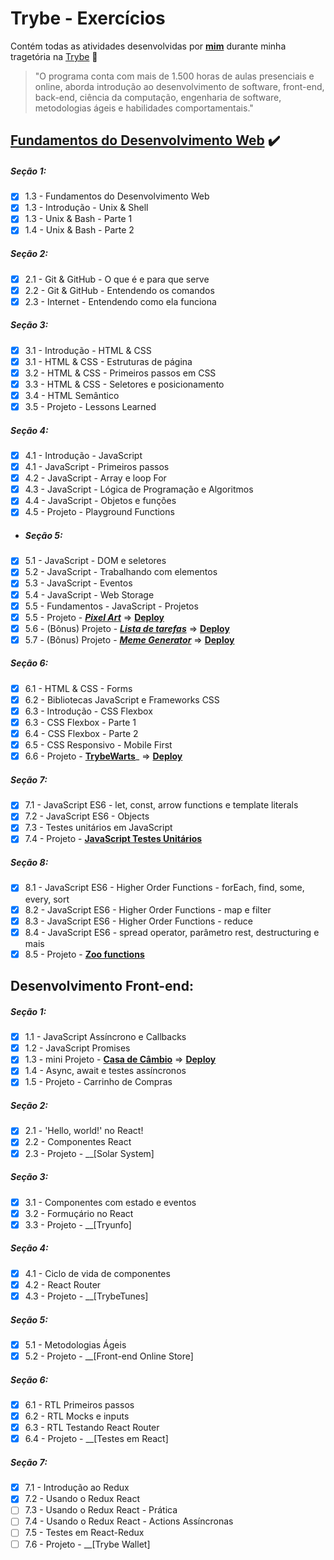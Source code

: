 # Trybe - Exercícios

Contém todas as atividades desenvolvidas por __[mim](https://www.linkedin.com/in/allan-ikeda/)__ durante minha tragetória na [Trybe](https://www.betrybe.com/) :rocket:


>"O programa conta com mais de 1.500 horas de aulas presenciais e online, aborda introdução ao desenvolvimento de software, front-end, back-end, ciência da computação, engenharia de software, metodologias ágeis e habilidades comportamentais."

##  __[Fundamentos do Desenvolvimento Web](https://github.com/AllanIkeda/trybe-exercicios/tree/main/fundamentos)__ ✔️

##### Seção 1:
- [X] 1.3 - Fundamentos do Desenvolvimento Web
- [X] 1.3 - Introdução - Unix & Shell
- [X] 1.3 - Unix & Bash - Parte 1
- [X] 1.4 - Unix & Bash - Parte 2

##### Seção 2:
- [X] 2.1 - Git & GitHub  - O que é e para que serve
- [X] 2.2 - Git & GitHub - Entendendo os comandos
- [X] 2.3 - Internet - Entendendo como ela funciona

##### Seção 3:
- [X] 3.1 - Introdução - HTML & CSS
- [X] 3.1 - HTML & CSS - Estruturas de página
- [X] 3.2 - HTML & CSS - Primeiros passos em CSS
- [X] 3.3 - HTML & CSS - Seletores e posicionamento
- [X] 3.4 - HTML Semântico
- [X] 3.5 - Projeto - Lessons Learned

##### Seção 4:
- [X] 4.1 - Introdução - JavaScript
- [X] 4.1 - JavaScript - Primeiros passos
- [X] 4.2 - JavaScript - Array e loop For
- [X] 4.3 - JavaScript - Lógica de Programação e Algoritmos
- [X] 4.4 - JavaScript - Objetos e funções
- [X] 4.5 - Projeto - Playground Functions

- ##### Seção 5:
- [X] 5.1 - JavaScript - DOM e seletores
- [X] 5.2 - JavaScript - Trabalhando com elementos
- [X] 5.3 - JavaScript - Eventos
- [X] 5.4 - JavaScript - Web Storage
- [X] 5.5 - Fundamentos - JavaScript - Projetos
- [X] 5.5 - Projeto - ___[Pixel Art](https://github.com/tryber/sd-027-a-project-pixels-art/tree/allan-ikeda-project-pixels-art)___  => __[Deploy](https://project-pixels-art-two.vercel.app/)__
- [X] 5.6 - (Bônus) Projeto - ___[Lista de tarefas](https://github.com/tryber/sd-027-a-project-todo-list/tree/allan-ikeda-todo-list-project)___ => __[Deploy](https://project-todo-list-sandy.vercel.app/)__
- [X] 5.7 - (Bônus) Projeto - ___[Meme Generator](https://github.com/tryber/sd-027-a-project-meme-generator/tree/allan-ikeda-meme-generator-project)___ => __[Deploy](https://a-project-meme-generator.vercel.app/)__

##### Seção 6:
- [X] 6.1 - HTML & CSS - Forms
- [X] 6.2 - Bibliotecas JavaScript e Frameworks CSS
- [X] 6.3 - Introdução - CSS Flexbox
- [X] 6.3 - CSS Flexbox - Parte 1
- [X] 6.4 - CSS Flexbox - Parte 2
- [X] 6.5 - CSS Responsivo - Mobile First
- [X] 6.6 - Projeto - __[TrybeWarts](https://github.com/tryber/sd-027-a-project-trybewarts/tree/allan-ikeda-trybewarts)___ => __[Deploy](https://project-pixels-art-two.vercel.app/)__

##### Seção 7:
- [X] 7.1 - JavaScript ES6 - let, const, arrow functions e template literals
- [X] 7.2 - JavaScript ES6 - Objects
- [X] 7.3 - Testes unitários em JavaScript
- [X] 7.4 - Projeto - __[JavaScript Testes Unitários](https://github.com/tryber/sd-027-a-project-js-unit-tests/tree/allan-ikeda-js-unit-tests)__

##### Seção 8:
- [X] 8.1 - JavaScript ES6 - Higher Order Functions - forEach, find, some, every, sort
- [X] 8.2 - JavaScript ES6 - Higher Order Functions - map e filter
- [x] 8.3 - JavaScript ES6 - Higher Order Functions - reduce
- [x] 8.4 - JavaScript ES6 - spread operator, parâmetro rest, destructuring e mais
- [X] 8.5 - Projeto - __[Zoo functions](https://github.com/tryber/sd-027-a-project-zoo-functions/tree/allan-ikeda-zoo-functions-project)__

## Desenvolvimento Front-end:

##### Seção 1:
- [X] 1.1 - JavaScript Assíncrono e Callbacks
- [X] 1.2 - JavaScript Promises
- [X] 1.3 - mini Projeto - __[Casa de Câmbio](https://github.com/AllanIkeda/exercise-casa-de-cambio )__ => __[Deploy](https://exercise-casa-de-cambio-ruddy.vercel.app/)__ 
- [X] 1.4 - Async, await e testes assíncronos
- [X] 1.5 - Projeto - Carrinho de Compras

##### Seção 2:
- [X] 2.1 - 'Hello, world!' no React!
- [X] 2.2 - Componentes React
- [X] 2.3 - Projeto - __[Solar System]

##### Seção 3:
- [X] 3.1 - Componentes com estado e eventos
- [X] 3.2 - Formuçário no React
- [X] 3.3 - Projeto - __[Tryunfo]

##### Seção 4:
- [X] 4.1 - Ciclo de vida de componentes
- [X] 4.2 - React Router
- [X] 4.3 - Projeto - __[TrybeTunes]

##### Seção 5:
- [X] 5.1 - Metodologias Ágeis
- [X] 5.2 - Projeto - __[Front-end Online Store]

##### Seção 6:
- [X] 6.1 - RTL Primeiros passos
- [X] 6.2 - RTL Mocks e inputs
- [X] 6.3 - RTL Testando React Router
- [X] 6.4 - Projeto - __[Testes em React]

##### Seção 7:
- [X] 7.1 - Introdução ao Redux
- [X] 7.2 - Usando o Redux React
- [ ] 7.3 - Usando o Redux React - Prática
- [ ] 7.4 - Usando o Redux React - Actions Assíncronas
- [ ] 7.5 - Testes em React-Redux
- [ ] 7.6 - Projeto - __[Trybe Wallet]

